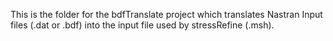 This is the folder for the bdfTranslate project which translates Nastran Input files (.dat or .bdf)
into the input file used by stressRefine (.msh).
